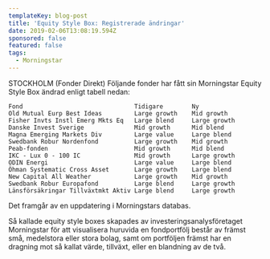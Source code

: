 ```yaml
---
templateKey: blog-post
title: 'Equity Style Box: Registrerade ändringar'
date: 2019-02-06T13:08:19.594Z
sponsored: false
featured: false
tags:
  - Morningstar
---
```

STOCKHOLM (Fonder Direkt) Följande fonder har fått sin Morningstar Equity Style Box ändrad enligt tabell nedan:

```
Fond                               Tidigare        Ny          
Old Mutual Eurp Best Ideas         Large growth    Mid growth  
Fisher Invts Instl Emerg Mkts Eq   Large blend     Large growth
Danske Invest Sverige              Mid growth      Mid blend   
Magna Emerging Markets Div         Large value     Large blend 
Swedbank Robur Nordenfond          Large growth    Mid growth  
Peab-fonden                        Mid growth      Mid blend   
IKC - Lux 0 - 100 IC               Mid growth      Large growth
ODIN Energi                        Large value     Large blend 
Öhman Systematic Cross Asset       Large growth    Large blend 
New Capital All Weather            Large growth    Mid growth  
Swedbank Robur Europafond          Large blend     Large growth
Länsförsäkringar Tillväxtmkt Aktiv Large blend     Large growth
```
Det framgår av en uppdatering i Morningstars databas.

Så kallade equity style boxes skapades av investeringsanalysföretaget Morningstar för att visualisera huruvida en fondportfölj består av främst små, medelstora eller stora bolag, samt om portföljen främst har en dragning mot så kallat värde, tillväxt, eller en blandning av de två.
